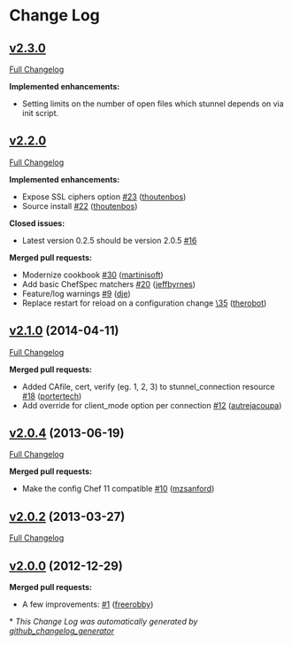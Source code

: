 # Change Log

## [v2.3.0](https://github.com/aetrion/chef-stunnel/tree/HEAD)


[Full Changelog](https://github.com/aetrion/chef-stunnel/compare/v2.2.0...HEAD)

**Implemented enhancements:**

- Setting limits on the number of open files which stunnel depends on via init script.

## [v2.2.0](https://github.com/aetrion/chef-stunnel/tree/v2.2.0)

[Full Changelog](https://github.com/aetrion/chef-stunnel/compare/v2.1.0...HEAD)

**Implemented enhancements:**

- Expose SSL ciphers option [\#23](https://github.com/aetrion/chef-stunnel/pull/23) ([thoutenbos](https://github.com/thoutenbos))
- Source install [\#22](https://github.com/aetrion/chef-stunnel/pull/22) ([thoutenbos](https://github.com/thoutenbos))

**Closed issues:**

- Latest version 0.2.5 should be version 2.0.5 [\#16](https://github.com/aetrion/chef-stunnel/issues/16)

**Merged pull requests:**

- Modernize cookbook [\#30](https://github.com/aetrion/chef-stunnel/pull/30) ([martinisoft](https://github.com/martinisoft))
- Add basic ChefSpec matchers [\#20](https://github.com/aetrion/chef-stunnel/pull/20) ([jeffbyrnes](https://github.com/jeffbyrnes))
- Feature/log warnings [\#9](https://github.com/aetrion/chef-stunnel/pull/9) ([dje](https://github.com/dje))
- Replace restart for reload on a configuration change [\35](https://github.com/aetrion/chef-stunnel/pull/35) ([therobot](https://github.com/therobot))

## [v2.1.0](https://github.com/aetrion/chef-stunnel/tree/v2.1.0) (2014-04-11)
[Full Changelog](https://github.com/aetrion/chef-stunnel/compare/v2.0.4...v2.1.0)

**Merged pull requests:**

- Added CAfile, cert, verify \(eg. 1, 2, 3\) to stunnel\_connection resource [\#18](https://github.com/aetrion/chef-stunnel/pull/18) ([portertech](https://github.com/portertech))
- Add override for client\_mode option per connection [\#12](https://github.com/aetrion/chef-stunnel/pull/12) ([autrejacoupa](https://github.com/autrejacoupa))

## [v2.0.4](https://github.com/aetrion/chef-stunnel/tree/v2.0.4) (2013-06-19)
[Full Changelog](https://github.com/aetrion/chef-stunnel/compare/v2.0.2...v2.0.4)

**Merged pull requests:**

- Make the config Chef 11 compatible [\#10](https://github.com/aetrion/chef-stunnel/pull/10) ([mzsanford](https://github.com/mzsanford))

## [v2.0.2](https://github.com/aetrion/chef-stunnel/tree/v2.0.2) (2013-03-27)
[Full Changelog](https://github.com/aetrion/chef-stunnel/compare/v2.0.0...v2.0.2)

## [v2.0.0](https://github.com/aetrion/chef-stunnel/tree/v2.0.0) (2012-12-29)
**Merged pull requests:**

- A few improvements: [\#1](https://github.com/aetrion/chef-stunnel/pull/1) ([freerobby](https://github.com/freerobby))



\* *This Change Log was automatically generated by [github_changelog_generator](https://github.com/skywinder/Github-Changelog-Generator)*